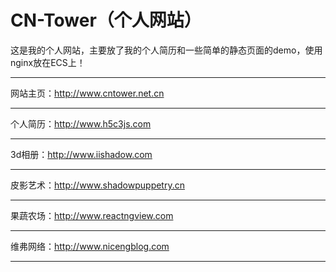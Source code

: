 # CN-Tower（个人网站）

这是我的个人网站，主要放了我的个人简历和一些简单的静态页面的demo，使用nginx放在ECS上！

------------------------------------------------------------------------------------------------
网站主页：http://www.cntower.net.cn

------------------------------------------------------------------------------------------------
个人简历：http://www.h5c3js.com

------------------------------------------------------------------------------------------------
3d相册：http://www.iishadow.com

------------------------------------------------------------------------------------------------
皮影艺术：http://www.shadowpuppetry.cn

------------------------------------------------------------------------------------------------
果蔬农场：http://www.reactngview.com

------------------------------------------------------------------------------------------------
维弗网络：http://www.nicengblog.com

------------------------------------------------------------------------------------------------
